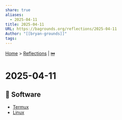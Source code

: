 ```yaml
---
share: true
aliases:
  - 2025-04-11
title: 2025-04-11
URL: https://bagrounds.org/reflections/2025-04-11
Author: "[[bryan-grounds]]"
tags: 
---
```

[Home](../index.md) > [Reflections](./index.md) | [⏮️](./2025-04-10.md)  
# 2025-04-11  
## 💾 Software  
- [Termux](../software/termux.md)  
- [Linux](../software/linux.md)  
